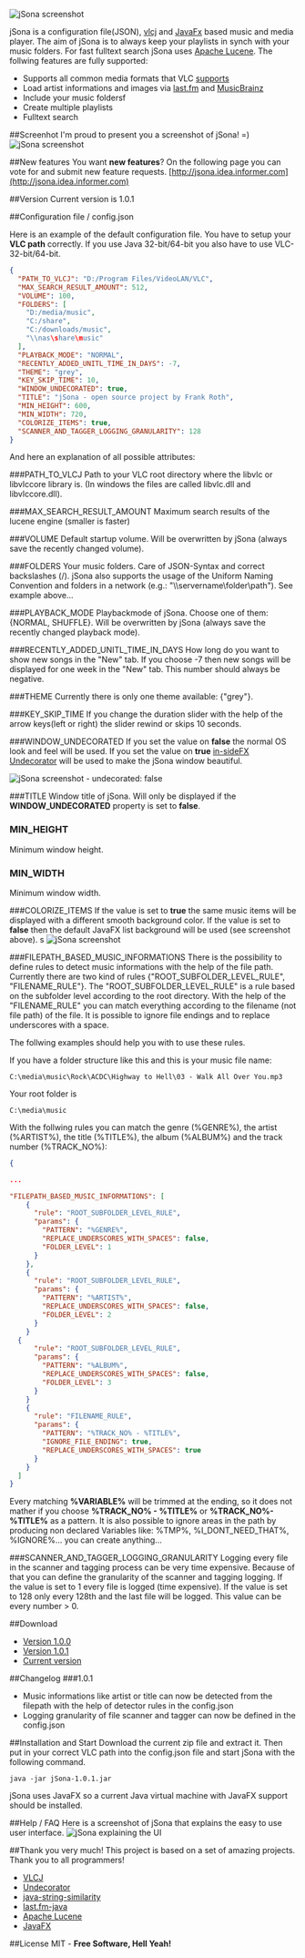 ![jSona screenshot](https://dl.dropboxusercontent.com/u/3669658/github/jSona/logo.png "jSona logo")

jSona is a configuration file(JSON), [vlcj](https://github.com/caprica/vlcj) and [JavaFx](http://www.oracle.com/technetwork/java/javafx/overview/index.html) based music and media player. The aim of jSona is to always keep your playlists in synch with your music folders. For fast fulltext search jSona uses [Apache Lucene](http://lucene.apache.org/core/). The follwing features are fully supported:

  - Supports all common media formats that VLC [supports](https://wiki.videolan.org/VLC_Features_Formats/)
  - Load artist informations and images via [last.fm](http://www.lastfm.de/api) and [MusicBrainz](http://musicbrainz.org/)
  - Include your music foldersf
  - Create multiple playlists
  - Fulltext search

##Screenhot
I'm proud to present you a screenshot of jSona! =)
![jSona screenshot](https://dl.dropboxusercontent.com/u/3669658/github/jSona/jsona_ui_2.png "You Got Rick Rolled!")

##New features
You want **new features**? On the following page you can vote for and submit new feature requests.
[http://jsona.idea.informer.com](http://jsona.idea.informer.com)

##Version
Current version is 1.0.1

##Configuration file / config.json

Here is an example of the default configuration file. You have to setup your **VLC path** correctly. If you use Java 32-bit/64-bit you also have to use VLC-32-bit/64-bit.
```json
{
  "PATH_TO_VLCJ": "D:/Program Files/VideoLAN/VLC",
  "MAX_SEARCH_RESULT_AMOUNT": 512,
  "VOLUME": 100,
  "FOLDERS": [
    "D:/media/music",
    "C:/share",
    "C:/downloads/music",
    "\\nas\share\music"
  ],
  "PLAYBACK_MODE": "NORMAL",
  "RECENTLY_ADDED_UNITL_TIME_IN_DAYS": -7,
  "THEME": "grey",
  "KEY_SKIP_TIME": 10,
  "WINDOW_UNDECORATED": true,
  "TITLE": "jSona - open source project by Frank Roth",
  "MIN_HEIGHT": 600,
  "MIN_WIDTH": 720,
  "COLORIZE_ITEMS": true,
  "SCANNER_AND_TAGGER_LOGGING_GRANULARITY": 128
}
```

And here an explanation of all possible attributes:

###PATH_TO_VLCJ
Path to your VLC root directory where the libvlc or libvlccore library is. (In windows the files are called libvlc.dll and libvlccore.dll).

###MAX_SEARCH_RESULT_AMOUNT
Maximum search results of the lucene engine (smaller is faster)

###VOLUME
Default startup volume. Will be overwritten by jSona (always save the recently changed volume).

###FOLDERS
Your music folders. Care of JSON-Syntax and correct backslashes (/). jSona also supports the usage of the Uniform Naming Convention and folders in a network (e.g.: "\\\\servername\folder\path"). See example above... 

###PLAYBACK_MODE
Playbackmode of jSona. Choose one of them: {NORMAL, SHUFFLE}. Will be overwritten by jSona (always save the recently changed playback mode).

###RECENTLY_ADDED_UNITL_TIME_IN_DAYS
How long do you want to show new songs in the "New" tab. If you choose -7 then new songs will be displayed for one week in the "New" tab. This number should always be negative.

###THEME
Currently there is only one theme available: {"grey"}.

###KEY_SKIP_TIME
If you change the duration slider with the help of the arrow keys(left or right) the slider rewind or skips 10 seconds.

###WINDOW_UNDECORATED
If you set the value on **false** the normal OS look and feel will be used. If you set the value on **true** [in-sideFX Undecorator](https://github.com/in-sideFX/Undecorator) will be used to make the jSona window beautiful.

![jSona screenshot - undecorated: false](https://dl.dropboxusercontent.com/u/3669658/github/jSona/jsona_undecorated_2.png "undecorated: false")

###TITLE
Window title of jSona. Will only be displayed if the **WINDOW_UNDECORATED** property is set to **false**.

### MIN_HEIGHT
Minimum window height.

### MIN_WIDTH
Minimum window width.

###COLORIZE_ITEMS
If the value is set to **true** the same music items will be displayed with a different smooth background color. If the value is set to **false** then the default JavaFX list background will be used (see screenshot above).
s
![jSona screenshot](https://dl.dropboxusercontent.com/u/3669658/github/jSona/jsona_colorized_items.png "You Got Rick Rolled!")

###FILEPATH_BASED_MUSIC_INFORMATIONS
There is the possibility to define rules to detect music informations with the help of the file path. Currently there are two kind of rules {"ROOT_SUBFOLDER_LEVEL_RULE", "FILENAME_RULE"}. The "ROOT_SUBFOLDER_LEVEL_RULE" is a rule based on the subfolder level according to the root directory. With the help of the "FILENAME_RULE" you can match everything according to the filename (not file path) of the file. It is possible to ignore file endings and to replace underscores with a space.

The follwing examples should help you with to use these rules.

If you have a folder structure like this and this is your music file name:
```
C:\media\music\Rock\ACDC\Highway to Hell\03 - Walk All Over You.mp3
```

Your root folder is
```
C:\media\music
```

With the follwing rules you can match the genre (%GENRE%), the artist (%ARTIST%), the title (%TITLE%), the album (%ALBUM%) and the track number (%TRACK_NO%):
```json
{

...

"FILEPATH_BASED_MUSIC_INFORMATIONS": [
    {
      "rule": "ROOT_SUBFOLDER_LEVEL_RULE",
      "params": {
        "PATTERN": "%GENRE%",
        "REPLACE_UNDERSCORES_WITH_SPACES": false,
        "FOLDER_LEVEL": 1
      }
    },
    {
      "rule": "ROOT_SUBFOLDER_LEVEL_RULE",
      "params": {
        "PATTERN": "%ARTIST%",
        "REPLACE_UNDERSCORES_WITH_SPACES": false,
        "FOLDER_LEVEL": 2
      }
    } 
  {
      "rule": "ROOT_SUBFOLDER_LEVEL_RULE",
      "params": {
        "PATTERN": "%ALBUM%",
        "REPLACE_UNDERSCORES_WITH_SPACES": false,
        "FOLDER_LEVEL": 3
      }
    }    
    {
      "rule": "FILENAME_RULE",
      "params": {
        "PATTERN": "%TRACK_NO% - %TITLE%",
        "IGNORE_FILE_ENDING": true,
        "REPLACE_UNDERSCORES_WITH_SPACES": true
      }
    }
  ]
}
```
Every matching **%VARIABLE%** will be trimmed at the ending, so it does not mather if you choose **%TRACK_NO% - %TITLE%** or **%TRACK_NO%-%TITLE%** as a pattern. It is also possible to ignore areas in the path by producing non declared Variables like: %TMP%, %I_DONT_NEED_THAT%, %IGNORE%... you can create anything...

###SCANNER_AND_TAGGER_LOGGING_GRANULARITY
Logging every file in the scanner and tagging process can be very time expensive. Because of that you can define the granularity of the scanner and tagging logging. If the value is set to 1 every file is logged (time expensive). If the value is set to 128 only every 128th and the last file will be logged. This value can be every number > 0.

##Download
* [Version 1.0.0](https://dl.dropboxusercontent.com/u/3669658/github/jSona/binary/jSona-1.0.0.zip)
* [Version 1.0.1](https://dl.dropboxusercontent.com/u/3669658/github/jsona/binary/jSona-1.0.1.zip)
* [Current version](https://dl.dropboxusercontent.com/u/3669658/github/jsona/binary/jSona-1.0.1.zip)

##Changelog
###1.0.1
* Music informations like artist or title can now be detected from the filepath with the help of detector rules in the config.json
* Logging granularity of file scanner and tagger can now be defined in the config.json

##Installation and Start
Download the current zip file and extract it. Then put in your correct VLC path into the config.json file and start jSona with the following command.
```
java -jar jSona-1.0.1.jar
```
jSona uses JavaFX so a current Java virtual machine with JavaFX support should be installed.

##Help / FAQ
Here is a screenshot of jSona that explains the easy to use user interface.
![jSona explaining the UI](https://dl.dropboxusercontent.com/u/3669658/github/jSona/jsona_explaining_the_ui.png)

##Thank you very much!
This project is based on a set of amazing projects. Thank you to all programmers!
* [VLCJ](https://github.com/caprica/vlcj)
* [Undecorator](https://github.com/in-sideFX/Undecorator)
* [java-string-similarity](https://github.com/rrice/java-string-similarity)
* [last.fm-java](https://code.google.com/p/lastfm-java/)
* [Apache Lucene](http://lucene.apache.org/core/)
* [JavaFX](http://www.oracle.com/technetwork/java/javafx/overview/index.html)

##License
MIT - **Free Software, Hell Yeah!**

    
